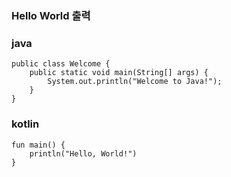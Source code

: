 ### Hello World 출력

### java

```
public class Welcome {
    public static void main(String[] args) {
        System.out.println("Welcome to Java!");
    }
}
```

### kotlin

```
fun main() {
    println("Hello, World!")
}
```

### 
